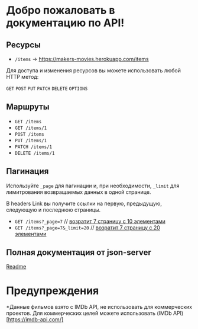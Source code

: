 # Добро пожаловать в документацию по API!

## Ресурсы
- `/items` -> https://makers-movies.herokuapp.com/items

Для доступа и изменения ресурсов вы можете использовать любой HTTP метод:

`GET` `POST` `PUT` `PATCH` `DELETE` `OPTIONS`


## Маршруты

- `GET /items`
- `GET /items/1`
- `POST /items`
- `PUT /items/1`
- `PATCH /items/1`
- `DELETE /items/1`

## Пагинация

Используйте `_page` для пагинации и, при необходимости, `_limit` для лимитрования возвращаемых данных в одной странице.

В headers Link вы получите ссылки на первую, предыдущую, следующую и последнюю страницы.

- `GET /items?_page=7` // [возратит 7 страницу с 10 элементами](https://makers-movies.herokuapp.com/items?_page=7)
- `GET /items?_page=7&_limit=20` // [возратит 7 страницу с 20 элементами](https://makers-movies.herokuapp.com/items?_page=7&_limit=20)

## Полная документация от json-server

[Readme](https://github.com/typicode/json-server)

# Предупреждения
*Данные фильмов взято с IMDb API, не использовать для коммерческих проектов. Для коммерческих целей можете использовать (IMDb API)[https://imdb-api.com/]



